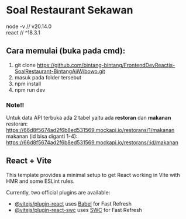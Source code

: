 # Soal Restaurant Sekawan

node -v // v20.14.0 <br/>
react // ^18.3.1

## Cara memulai (buka pada cmd): 
1. git clone https://github.com/bintang-bintang/FrontendDevReactjs-SoalRestaurant-BintangAjiWibowo.git
2. masuk pada folder tersebut
3. npm install
4. npm run dev

### Note!!
Untuk data API terbuka ada 2 tabel yaitu ada <b>restoran</b> dan <b>makanan</b>
restoran:
https://66d8f5674ad2f6b8ed531569.mockapi.io/restorans/1/makanan
makanan (id bisa diganti 1-4):
https://66d8f5674ad2f6b8ed531569.mockapi.io/restorans/:id/makanan

## React + Vite

This template provides a minimal setup to get React working in Vite with HMR and some ESLint rules.

Currently, two official plugins are available:

- [@vitejs/plugin-react](https://github.com/vitejs/vite-plugin-react/blob/main/packages/plugin-react/README.md) uses [Babel](https://babeljs.io/) for Fast Refresh
- [@vitejs/plugin-react-swc](https://github.com/vitejs/vite-plugin-react-swc) uses [SWC](https://swc.rs/) for Fast Refresh

